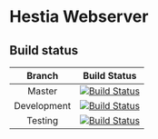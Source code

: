 # Hestia Webserver
## Build status

| Branch      | Build Status                                                                                                                                       |
| :---:       | :---:                                                                                                                                              |
| Master      | [![Build Status](https://travis-ci.org/RUGSoftEng/2018-Hestia-Web.svg?branch=master)](https://travis-ci.org/RUGSoftEng/2018-Hestia-Web)            |
| Development | [![Build Status](https://travis-ci.org/RUGSoftEng/2018-Hestia-Web.svg?branch=development)](https://travis-ci.org/RUGSoftEng/2018-Hestia-Web)       |
| Testing     | [![Build Status](https://travis-ci.org/RUGSoftEng/2018-Hestia-Web.svg?branch=feature%2Ftesting)](https://travis-ci.org/RUGSoftEng/2018-Hestia-Web) |
